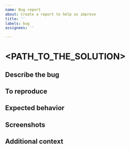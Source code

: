 ```yaml
---
name: Bug report
about: Create a report to help us improve
title: ''
labels: bug
assignees: ''

---
```


<!--
Before submitting an issue, please search for existing issues and
make sure it is not a duplicate.
-->

# <PATH_TO_THE_SOLUTION>
<!-- For example: # post-scan-actions/aws-python-promote-or-quarantine -->

## Describe the bug

<!-- A clear and concise description of what the bug is. -->

## To reproduce

<!--
Steps to reproduce the behavior:
1. Go to ...
2. Click on ...
3. Scroll down to '....'
4. See error
-->

## Expected behavior

<!-- A clear and concise description of what you expected to happen. -->

## Screenshots

<!-- If applicable, add screenshots to help explain your problem. -->

## Additional context

<!--
Anything you think that would help to resolve the issue,
such as environment, platform, or a solution proposal.
-->
